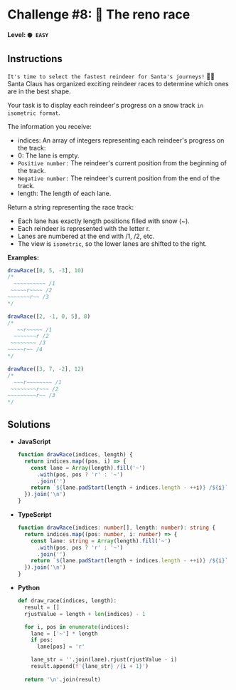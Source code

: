 # Challenge #8: 🦌 The reno race

#### Level: `🟢 EASY`

## Instructions

`It's time to select the fastest reindeer for Santa's journeys!` 🦌🎄
Santa Claus has organized exciting reindeer races to determine which ones are in the best shape.

Your task is to display each reindeer's progress on a snow track `in isometric format`.

The information you receive:

- indices: An array of integers representing each reindeer's progress on the track:
- 0: The lane is empty.
- `Positive number:` The reindeer's current position from the beginning of the track.
- `Negative number:` The reindeer's current position from the end of the track.
- length: The length of each lane.

Return a string representing the race track:

- Each lane has exactly length positions filled with snow (~).
- Each reindeer is represented with the letter r.
- Lanes are numbered at the end with /1, /2, etc.
- The view is `isometric`, so the lower lanes are shifted to the right.

**Examples:**

```js
drawRace([0, 5, -3], 10)
/*
  ~~~~~~~~~~ /1
 ~~~~~r~~~~ /2
~~~~~~~r~~ /3
*/

drawRace([2, -1, 0, 5], 8)
/*
   ~~r~~~~~ /1
  ~~~~~~~r /2
 ~~~~~~~~ /3
~~~~~r~~ /4
*/

drawRace([3, 7, -2], 12)
/*
  ~~~r~~~~~~~~ /1
 ~~~~~~~~r~~~ /2
~~~~~~~~~r~~ /3
*/
```

## Solutions

- **JavaScript**

  ```js
  function drawRace(indices, length) {
    return indices.map((pos, i) => {
      const lane = Array(length).fill('~')
        .with(pos, pos ? 'r' : '~')
        .join('')
      return `${lane.padStart(length + indices.length - ++i)} /${i}`
    }).join('\n')
  }
  ```

- **TypeScript**

  ```ts
  function drawRace(indices: number[], length: number): string {
    return indices.map((pos: number, i: number) => {
      const lane: string = Array(length).fill('~')
        .with(pos, pos ? 'r' : '~')
        .join('')
      return `${lane.padStart(length + indices.length - ++i)} /${i}`
    }).join('\n')
  }
  ```

- **Python**

  ```py
  def draw_race(indices, length):
    result = []
    rjustValue = length + len(indices) - 1

    for i, pos in enumerate(indices):
      lane = ['~'] * length
      if pos:
        lane[pos] = 'r'

      lane_str = ''.join(lane).rjust(rjustValue - i)
      result.append(f'{lane_str} /{i + 1}')
    
    return '\n'.join(result)
  ```
